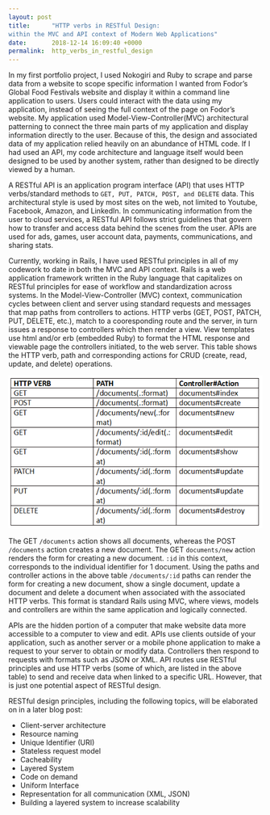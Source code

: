 ```yaml
---
layout: post
title:      "HTTP verbs in RESTful Design: 
within the MVC and API context of Modern Web Applications"
date:       2018-12-14 16:09:40 +0000
permalink:  http_verbs_in_restful_design
---
```


In my first portfolio project, I used Nokogiri and Ruby to scrape and parse data from a website to scope specific information I wanted from Fodor’s Global Food Festivals website and display it within a command line application to users. Users could interact with the data using my application, instead of seeing the full context of the page on Fodor’s website. My application used Model-View-Controller(MVC) architectural patterning to connect the three main parts of my application and display information directly to the user. Because of this, the design and associated data of my application relied heavily on an abundance of HTML code. If I had used an API, my code architecture and language itself would been designed to be used by another system, rather than designed to be directly viewed by a human. 

A RESTful API is an application program interface (API) that uses HTTP verbs/standard methods to `GET, PUT, PATCH, POST, and DELETE` data. This architectural style is used by most sites on the web, not limited to Youtube, Facebook, Amazon, and LinkedIn. In communicating information from the user to cloud services, a RESTful API follows strict guidelines that govern how to transfer and access data behind the scenes from the user. APIs are used for ads, games, user account data, payments, communications, and sharing stats. 

Currently, working in Rails, I have used RESTful principles in all of my codework to date in both the MVC and API context. Rails is a web application framework written in the Ruby language that capitalizes on RESTful principles for ease of workflow and standardization across systems. In the Model-View-Controller (MVC) context, communication cycles between client and server using standard requests and messages that map paths from controllers to actions. HTTP verbs (GET, POST, PATCH, PUT, DELETE, etc.), match to a cooresponding route and the server, in turn issues a response to controllers which then render a view. View templates use html and/or erb (embedded Ruby) to format the HTML response and viewable page the controllers initiated, to the web server. This table shows the HTTP verb, path and corresponding actions for CRUD (create, read, update, and delete) operations.

![](/img/Table.png)

The GET `/documents` action shows all documents, whereas the POST `/documents` action creates a new document. The GET `documents/new` action renders the form for creating a new document. `:id` in this context, corresponds to the individual identifier for 1 document. Using the paths and controller actions in the above table `/documents/:id` paths can render the form for creating a new document, show a single document, update a document and delete a document when associated with the associated HTTP verbs. This format is standard Rails using MVC, where views, models and controllers are within the same application and logically connected. 

APIs are the hidden portion of a computer that make website data more accessible to a computer to view and edit. APIs use clients outside of your application, such as another server or a mobile phone application to make a request to your server to obtain or modify data. Controllers then respond to requests with formats such as JSON or XML. 
API routes use RESTful principles and use HTTP verbs (some of which, are listed in the above table) to send and receive data when linked to a specific URL. However, that is just one potential aspect of RESTful design. 

RESTful design principles, including the following topics, will be elaborated on in a later blog post:

* Client-server architecture
* Resource naming
* Unique Identifier (URI)
* Stateless request model
* Cacheability
* Layered System
* Code on demand
* Uniform Interface
* Representation for all communication (XML, JSON)
* Building a layered system to increase scalability 
